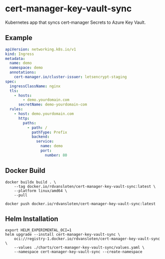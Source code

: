 # cert-manager-key-vault-sync
Kubernetes app that syncs cert-manager Secrets to Azure Key Vault.

## Example

```yaml
apiVersion: networking.k8s.io/v1
kind: Ingress
metadata:
  name: demo
  namespace: demo
  annotations:
    cert-manager.io/cluster-issuer: letsencrypt-staging
spec:
  ingressClassName: nginx
  tls:
    - hosts:
        - demo.yourdomain.com
      secretName: demo-yourdomain-com
  rules:
    - host: demo.yourdomain.com
      http:
        paths:
          - path: /
            pathType: Prefix
            backend:
              service:
                name: demo
                port:
                  number: 80
```

## Docker Build

```
docker buildx build . \
    --tag docker.io/rdvansloten/cert-manager-key-vault-sync:latest \
    --platform linux/amd64 \
    --pull

docker push docker.io/rdvansloten/cert-manager-key-vault-sync:latest
```

## Helm Installation

```
export HELM_EXPERIMENTAL_OCI=1
helm upgrade --install cert-manager-key-vault-sync \
    oci://registry-1.docker.io/rdvansloten/cert-manager-key-vault-sync \
    --values ./charts/cert-manager-key-vault-sync/values.yaml \
    --namespace cert-manager-key-vault-sync --create-namespace
```